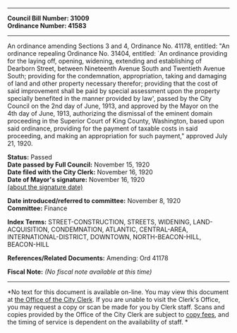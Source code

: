 * * * * *  
  
**Council Bill Number: [](#h0)[](#h2)31009**   
**Ordinance Number: 41583**  
  
* * * * *  
  
An ordinance amending Sections 3 and 4, Ordinance No. 41178, entitled: "An ordinance repealing Ordinance No. 31404, entitled: \`An ordinance providing for the laying off, opening, widening, extending and establishing of Dearborn Street, between Nineteenth Avenue South and Twentieth Avenue South; providing for the condemnation, appropriation, taking and damaging of land and other property necessary therefor; providing that the cost of said improvement shall be paid by special assessment upon the property specially benefited in the manner provided by law', passed by the City Council on the 2nd day of June, 1913, and approved by the Mayor on the 4th day of June, 1913, authorizing the dismissal of the eminent domain proceeding in the Superior Court of King County, Washington, based upon said ordinance, providing for the payment of taxable costs in said proceeding, and making an appropriation for such payment," approved July 21, 1920.  
  
**Status:** Passed   
**Date passed by Full Council:** November 15, 1920   
**Date filed with the City Clerk:** November 16, 1920   
**Date of Mayor's signature:** November 16, 1920   
[(about the signature date)](/~public/approvaldate.htm)   
  
  
**Date introduced/referred to committee:** November 8, 1920   
**Committee:** Finance   
  
**Index Terms:** STREET-CONSTRUCTION, STREETS, WIDENING, LAND-ACQUISITION, CONDEMNATION, ATLANTIC, CENTRAL-AREA, INTERNATIONAL-DISTRICT, DOWNTOWN, NORTH-BEACON-HILL, BEACON-HILL  
  
**References/Related Documents:** Amending: Ord 41178  
  
**Fiscal Note:** *(No fiscal note available at this time)*  
  
* * * * *  
  
*No text for this document is available on-line. You may view this document at [the Office of the City Clerk](http://www.seattle.gov/leg/clerk/contactUs.htm). If you are unable to visit the Clerk's Office, you may request a copy or scan be made for you by Clerk staff. Scans and copies provided by the Office of the City Clerk are subject to [copy fees](http://clerk.seattle.gov/~public/clerkfees.htm), and the timing of service is dependent on the availability of staff. *  
  
  
